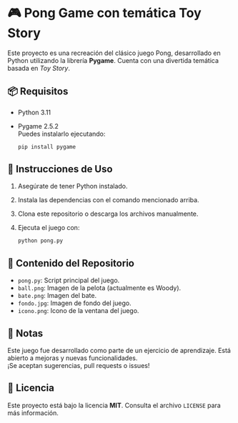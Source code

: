 
# 🎮 Pong Game con temática Toy Story

Este proyecto es una recreación del clásico juego Pong, desarrollado en Python utilizando la librería **Pygame**. Cuenta con una divertida temática basada en *Toy Story*.

## 📦 Requisitos

- Python 3.11
- Pygame 2.5.2  
  Puedes instalarlo ejecutando:

  ```bash
  pip install pygame
  ```

## 🚀 Instrucciones de Uso

1. Asegúrate de tener Python instalado.
2. Instala las dependencias con el comando mencionado arriba.
3. Clona este repositorio o descarga los archivos manualmente.
4. Ejecuta el juego con:

   ```bash
   python pong.py
   ```

## 📁 Contenido del Repositorio

- `pong.py`: Script principal del juego.
- `ball.png`: Imagen de la pelota (actualmente es Woody).
- `bate.png`: Imagen del bate.
- `fondo.jpg`: Imagen de fondo del juego.
- `icono.png`: Icono de la ventana del juego.

## 📝 Notas

Este juego fue desarrollado como parte de un ejercicio de aprendizaje. Está abierto a mejoras y nuevas funcionalidades.  
¡Se aceptan sugerencias, pull requests o issues!

## 📄 Licencia

Este proyecto está bajo la licencia **MIT**. Consulta el archivo `LICENSE` para más información.

